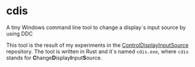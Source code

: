 # cdis
A tiny Windows command line tool to change a display´s input source by using DDC

This tool is the result of my experiments in the [ControlDisplayInputSource](https://github.com/MBODM/ControlDisplayInputSource) repository. The tool is written in Rust and it´s named `cdis.exe`, where `cdis` stands for **C**hange**D**isplay**I**nput**S**ource.
